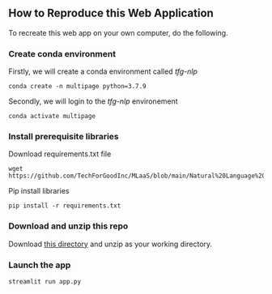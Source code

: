 ## How to Reproduce this Web Application

To recreate this web app on your own computer, do the following.

### Create conda environment
Firstly, we will create a conda environment called *tfg-nlp*
```
conda create -n multipage python=3.7.9
```
Secondly, we will login to the *tfg-nlp* environement
```
conda activate multipage
```
### Install prerequisite libraries

Download requirements.txt file

```
wget https://github.com/TechForGoodInc/MLaaS/blob/main/Natural%20Language%20Processing/Streamlit/requirements.txt
```

Pip install libraries
```
pip install -r requirements.txt
```

### Download and unzip this repo

Download [this directory](https://github.com/TechForGoodInc/MLaaS/tree/main/Natural%20Language%20Processing/Streamlit) and unzip as your working directory.

###  Launch the app

```
streamlit run app.py
```
